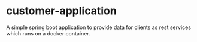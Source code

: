 # customer-application
A simple spring boot application to provide data for clients as rest services which runs on a docker container.
